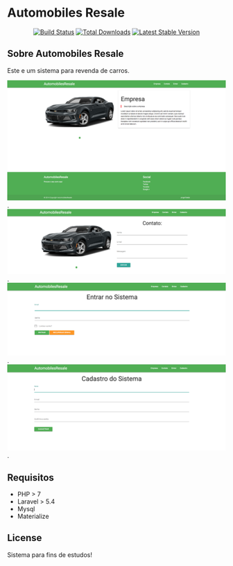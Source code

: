 # Automobiles Resale

<p align="center">
<a href="https://travis-ci.org/laravel/framework"><img src="https://travis-ci.org/laravel/framework.svg" alt="Build Status"></a>
<a href="https://packagist.org/packages/laravel/framework"><img src="https://poser.pugx.org/laravel/framework/d/total.svg" alt="Total Downloads"></a>
<a href="https://packagist.org/packages/laravel/framework"><img src="https://poser.pugx.org/laravel/framework/v/stable.svg" alt="Latest Stable Version"></a>
</p>

## Sobre Automobiles Resale

Este e um sistema para revenda de carros.


![Empresa](https://github.com/jorgemtoledo/automobilesresale/blob/master/public/img/car_02.png).
![Contato](https://github.com/jorgemtoledo/automobilesresale/blob/master/public/img/car_03.png).
![Login](https://github.com/jorgemtoledo/automobilesresale/blob/master/public/img/car_04.png).
![Cadastro](https://github.com/jorgemtoledo/automobilesresale/blob/master/public/img/car_05.png).

## Requisitos

- PHP > 7
- Laravel > 5.4
- Mysql
- Materialize

## License

Sistema para fins de estudos!